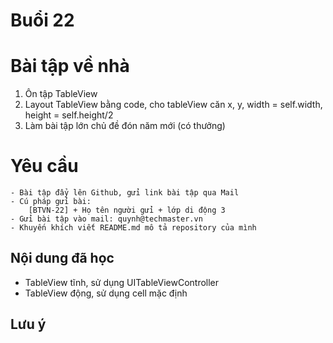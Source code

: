 
# Buổi 22

# Bài tập về nhà
1. Ôn tập TableView
2. Layout TableView bằng code, cho tableView căn x, y, width = self.width, height = self.height/2
3. Làm bài tập lớn chủ đề đón năm mới (có thưởng)

# Yêu cầu
    - Bài tập đẩy lên Github, gửi link bài tập qua Mail
    - Cú pháp gửi bài:
        [BTVN-22] + Họ tên người gửi + lớp di động 3
    - Gửi bài tập vào mail: quynh@techmaster.vn
    - Khuyến khích viết README.md mô tả repository của mình

## Nội dung đã học
- TableView tĩnh, sử dụng UITableViewController
- TableView động, sử dụng cell mặc định

## Lưu ý



